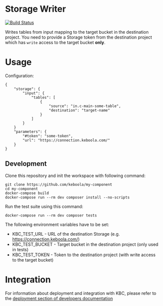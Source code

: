 # Storage Writer

[![Build Status](https://travis-ci.org/keboola/wr-storage.svg?branch=master)](https://travis-ci.org/keboola/wr-storage)

Writes tables from input mapping to the target bucket in the destination project. You need to provide a Storage
token from the destination project which has `write` access to the target bucket **only**.

# Usage

Configuration:

```
{
	"storage": {
		"input": {
			"tables": [
				{
					"source": "in.c-main-some-table",
					"destination": "target-name"
				}
			]
		}
	}
	"parameters": {
		"#token": "some-token",
		"url": "https://connection.keboola.com/"
	}
}
```

## Development

Clone this repository and init the workspace with following command:

```
git clone https://github.com/keboola/my-component
cd my-component
docker-compose build
docker-compose run --rm dev composer install --no-scripts
```

Run the test suite using this command:

```
docker-compose run --rm dev composer tests
```

The following environment variables have to be set:

- KBC_TEST_URL - URL of the destination Storage (e.g. https://connection.keboola.com/)
- KBC_TEST_BUCKET - Target bucket in the destination project (only used in tests)
- KBC_TEST_TOKEN - Token to the destination project (with write access to the target bucket)

# Integration

For information about deployment and integration with KBC, please refer to the [deployment section of developers documentation](https://developers.keboola.com/extend/component/deployment/)
